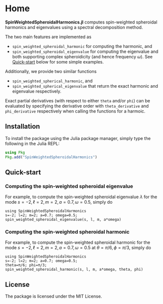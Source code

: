 # Home

**SpinWeightedSpheroidalHarmonics.jl** computes spin-weighted spheroidal harmonics and eigenvalues using a spectral decomposition method.

The two main features are implemented as
- `spin_weighted_spheroidal_harmonic` for computing the harmonic, and
- `spin_weighted_spheroidal_eigenvalue` for computing the eigenvalue
and both supporting complex spheroidicity (and hence frequency $\omega$). See [Quick-start](@ref) below for some simple examples.

Additionally, we provide two similar functions
- `spin_weighted_spherical_harmonic`, and
- `spin_weighted_spherical_eigenvalue`
that return the exact harmonic and eigenvalue respectively.

Exact partial derivatives (with respect to either `theta` and/or `phi`) can be evaluated by specifying the derivative order with `theta_derivative` and `phi_derivative` respectively when calling the functions for a harmoic.

## Installation
To install the package using the Julia package manager, simply type the following in the Julia REPL:
```julia
using Pkg
Pkg.add("SpinWeightedSpheroidalHarmonics")
```

## Quick-start
### Computing the spin-weighted spheroidal eigenvalue
For example, to compute the spin-weighted spheroidal eigenvalue $\lambda$ for the mode $s = -2, \ell = 2, m = 2, a = 0.7, \omega = 0.5$, simply do
```@repl
using SpinWeightedSpheroidalHarmonics
s=-2; l=2; m=2; a=0.7; omega=0.5;
spin_weighted_spheroidal_eigenvalue(s, l, m, a*omega)
```

### Computing the spin-weighted spheroidal harmonic
For example, to compute the spin-weighted spheroidal harmonic for the mode $s = -2, \ell = 2, m = 2, a = 0.7, \omega = 0.5$ at $\theta = \pi/6, \phi = \pi/3$, simply do
```@repl
using SpinWeightedSpheroidalHarmonics
s=-2; l=2; m=2; a=0.7; omega=0.5;
theta=π/6; phi=π/3;
spin_weighted_spheroidal_harmonic(s, l, m, a*omega, theta, phi)
```

## License
The package is licensed under the MIT License.